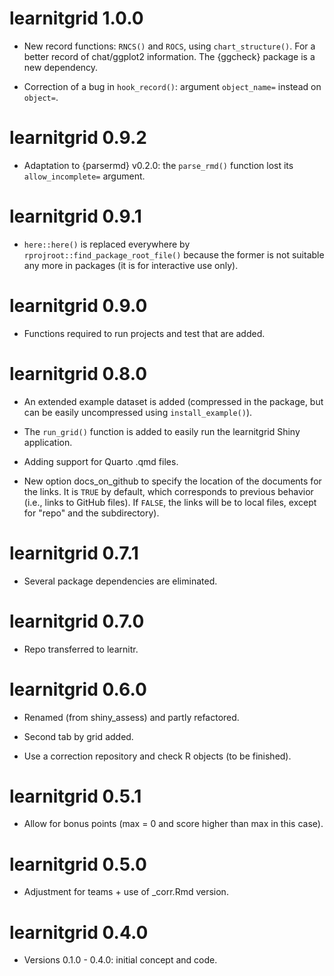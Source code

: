 # learnitgrid 1.0.0

-   New record functions: `RNCS()` and `ROCS`, using `chart_structure()`. For a better record of chat/ggplot2 information. The {ggcheck} package is a new dependency.

-   Correction of a bug in `hook_record()`: argument `object_name=` instead on `object=`.

# learnitgrid 0.9.2

-   Adaptation to {parsermd} v0.2.0: the `parse_rmd()` function lost its `allow_incomplete=` argument.

# learnitgrid 0.9.1

-   `here::here()` is replaced everywhere by `rprojroot::find_package_root_file()` because the former is not suitable any more in packages (it is for interactive use only).

# learnitgrid 0.9.0

-   Functions required to run projects and test that are added.

# learnitgrid 0.8.0

-   An extended example dataset is added (compressed in the package, but can be easily uncompressed using `install_example()`).

-    The `run_grid()` function is added to easily run the learnitgrid Shiny application.

-   Adding support for Quarto .qmd files.

-   New option docs_on_github to specify the location of the documents for the links. It is `TRUE` by default, which corresponds to previous behavior (i.e., links to GitHub files). If `FALSE`, the links will be to local files, except for "repo" and the subdirectory). 

# learnitgrid 0.7.1

-   Several package dependencies are eliminated.

# learnitgrid 0.7.0

-   Repo transferred to learnitr.

# learnitgrid 0.6.0

-   Renamed (from shiny_assess) and partly refactored.

-   Second tab by grid added.

-   Use a correction repository and check R objects (to be finished).

# learnitgrid 0.5.1

-   Allow for bonus points (max = 0 and score higher than max in this case).

# learnitgrid 0.5.0

-   Adjustment for teams + use of _corr.Rmd version.

# learnitgrid 0.4.0

-   Versions 0.1.0 - 0.4.0: initial concept and code.
